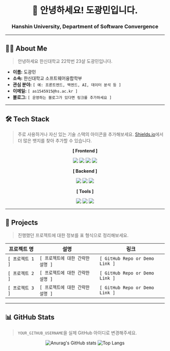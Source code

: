 <div align="center">
  
# 👋 안녕하세요! 도광민입니다.
### Hanshin University, Department of Software Convergence

</div>

---

## 👨‍💻 About Me
> 안녕하세요 한신대학교 22학번 23살 도광민입니다.

- **이름:** 도광민
- **소속:** 한신대학교 소프트웨어융합학부
- **관심 분야:** `[ 예: 프론트엔드, 백엔드, AI, 데이터 분석 등 ]`
- **이메일:** `[ as1545915@hs.ac.kr ]`
- **블로그:** `[ 운영하는 블로그가 있다면 링크를 추가하세요 ]`

---

## 🛠️ Tech Stack
> 주로 사용하거나 자신 있는 기술 스택의 아이콘을 추가해보세요.
> [Shields.io](https://shields.io/)에서 더 많은 뱃지를 찾아 추가할 수 있습니다.

<div align="center">
  
**[ Frontend ]**

<img src="https://img.shields.io/badge/HTML5-E34F26?style=for-the-badge&logo=html5&logoColor=white">
<img src="https://img.shields.io/badge/CSS3-1572B6?style=for-the-badge&logo=css3&logoColor=white">
<img src="https://img.shields.io/badge/JavaScript-F7DF1E?style=for-the-badge&logo=javascript&logoColor=black">
<img src="https://img.shields.io/badge/React-61DAFB?style=for-the-badge&logo=react&logoColor=black">

**[ Backend ]**

<img src="https://img.shields.io/badge/Node.js-339933?style=for-the-badge&logo=Node.js&logoColor=white">
<img src="https://img.shields.io/badge/Python-3776AB?style=for-the-badge&logo=python&logoColor=white">
<img src="https://img.shields.io/badge/Java-007396?style=for-the-badge&logo=java&logoColor=white">

**[ Tools ]**

<img src="https://img.shields.io/badge/Git-F05032?style=for-the-badge&logo=git&logoColor=white">
<img src="https://img.shields.io/badge/Github-181717?style=for-the-badge&logo=github&logoColor=white">
<img src="https://img.shields.io/badge/VSCode-007ACC?style=for-the-badge&logo=visualstudiocode&logoColor=white">

</div>

---

## 🚀 Projects
> 진행했던 프로젝트에 대한 정보를 표 형식으로 정리해보세요.

| 프로젝트 명 | 설명 | 링크 |
|---|---|---|
| `[ 프로젝트 1 ]` | `[ 프로젝트에 대한 간략한 설명 ]` | `[ GitHub Repo or Demo Link ]` |
| `[ 프로젝트 2 ]` | `[ 프로젝트에 대한 간략한 설명 ]` | `[ GitHub Repo or Demo Link ]` |
| `[ 프로젝트 3 ]` | `[ 프로젝트에 대한 간략한 설명 ]` | `[ GitHub Repo or Demo Link ]` |

---

## 📊 GitHub Stats
> `YOUR_GITHUB_USERNAME`을 실제 GitHub 아이디로 변경해주세요.

<div align="center">

![Anurag's GitHub stats](https://github-readme-stats.vercel.app/api?username=gwangmindo123&show_icons=true&theme=radical)
![Top Langs](https://github-readme-stats.vercel.app/api/top-langs/?username=gwangmindo123&layout=compact&theme=radical)

</div>